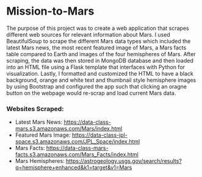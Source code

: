 # Mission-to-Mars
The purpose of this project was to create a web application that scrapes different web sources for relevant information about Mars.  I used BeautifulSoup to scrape the different Mars data types which included the latest Mars news, the most recent featured image of Mars, a Mars facts table compared to Earth and images of the four hemispheres of Mars.  After scraping, the data was then stored in MongoDB database and then loaded into an HTML file using a Flask template that interfaces with Python for visualization.  Lastly, I formatted and customized the HTML to have a black background, orange and white text and thumbnail style hemisphere images by using Bootstrap and configured the app such that clicking an oragne button on the webpage would re-scrap and load current Mars data.

### Websites Scraped:
-	Latest Mars News:  https://data-class-mars.s3.amazonaws.com/Mars/index.html
-	Featured Mars Image:  https://data-class-jpl-space.s3.amazonaws.com/JPL_Space/index.html
-	Mars Facts:  https://data-class-mars-facts.s3.amazonaws.com/Mars_Facts/index.html
-	Mars Hemispheres:  https://astrogeology.usgs.gov/search/results?q=hemisphere+enhanced&k1=target&v1=Mars

